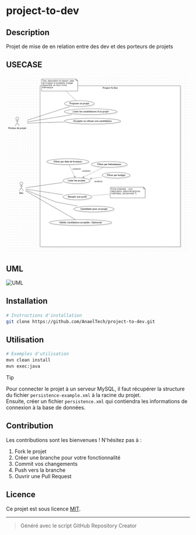 # project-to-dev

## Description

Projet de mise de en relation entre des dev et des porteurs de projets

## USECASE

![USECASE](docs/projet-mise-en-relation-use-case.png)

## UML

![UML](https://kroki.io/plantuml/svg/eNp9U0Fu2zAQvO8rCPsQoICC5moUBhSZsR3IkiBRbXwyZGnhsJBFlVylLdy8p8g7_LFSTizLbtoLscvd4c4MSaxI0k8WafUVc2I7cJisiMkCnIS0rDbM1kvssgJNrmVNUlXg-CrPyklGyAq7rEr5pDNp2kqhmnWJbN0UGyRwxOP-ZZuR_NYgo1NshyWUUUPH8aafwTNka0M6s4W8zIxhqUG9g-GR4ZC9karU9pTgNpPlKa0t8LvSve6-hGfAVwMm-NRq96WhTwLzx0qVaiPRjBn1slN_pDRho1cFruqWbmtdV_SyqpDWkkbjmaPs3LAJ1oo6D_ogc7lzOLvZXti1Ax6sXCF4IHgbemEaJyB4vJgHHNwgSH1-RPZF7eDe_exCNIsOQeLF80iAWEb8LYyWYhYG9oRp6rsxJMvFXRgsIeauJyDgD-I-gThNBExD8IZ2RJ_dufqOlut5PBKc21Pu0oR3oN7b2MEXfguL8HZueU_dhdWQivjQejXj8Vy4Uw72ppjj_BofXgMbMfxBWBUG_r6R97rgKua-K-ZhkLyDGNwMLGrMBh-vrz8Mul8xYrnevyAc84u2vuAR07j_rSQdeP63sVaGGvu1-rsd4Kab_s-6HQDwB-7XOco=)

## Installation

```bash
# Instructions d'installation
git clone https://github.com/AnaelTech/project-to-dev.git
```

## Utilisation

```bash
# Exemples d'utilisation
mvn clean install
mvn exec:java
```

> [!TIP]
>
> Pour connecter le projet à un serveur MySQL, il faut récupérer la structure du fichier `persistence-example.xml` à la racine du projet.  
> Ensuite, créer un fichier `persistence.xml` qui contiendra les informations de connexion à la base de données.

## Contribution

Les contributions sont les bienvenues ! N'hésitez pas à :

1. Fork le projet
2. Créer une branche pour votre fonctionnalité
3. Commit vos changements
4. Push vers la branche
5. Ouvrir une Pull Request

## Licence

Ce projet est sous licence [MIT](LICENSE).

---

> Généré avec le script GitHub Repository Creator
